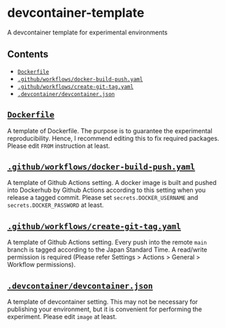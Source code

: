 # devcontainer-template
A devcontainer template for experimental environments

## Contents
- [`Dockerfile`](/Dockerfile)
- [`.github/workflows/docker-build-push.yaml`](/.github/workflows/docker-build-push.yaml)
- [`.github/workflows/create-git-tag.yaml`](/.github/workflows/create-git-tag.yaml)
- [`.devcontainer/devcontainer.json`](/.devcontainer/devcontainer.json)

## [`Dockerfile`](/Dockerfile)
A template of Dockerfile.
The purpose is to guarantee the experimental reproducibility.
Hence, I recommend editing this to fix required packages.
Please edit `FROM` instruction at least.

## [`.github/workflows/docker-build-push.yaml`](/.github/workflows/docker-build-push.yaml)
A template of Github Actions setting.
A docker image is built and pushed into Dockerhub by Github Actions according to this setting when you release a tagged commit.
Please set `secrets.DOCKER_USERNAME` and `secrets.DOCKER_PASSWORD` at least.

## [`.github/workflows/create-git-tag.yaml`](/.github/workflows/create-git-tag.yaml)
A template of Github Actions setting.
Every push into the remote `main` branch is tagged according to the Japan Standard Time.
A read/write permission is required (Please refer Settings > Actions > General > Workflow permissions).

## [`.devcontainer/devcontainer.json`](/.devcontainer/devcontainer.json)
A template of devcontainer setting.
This may not be necessary for publishing your environment, but it is convenient for performing the experiment.
Please edit `image` at least.
